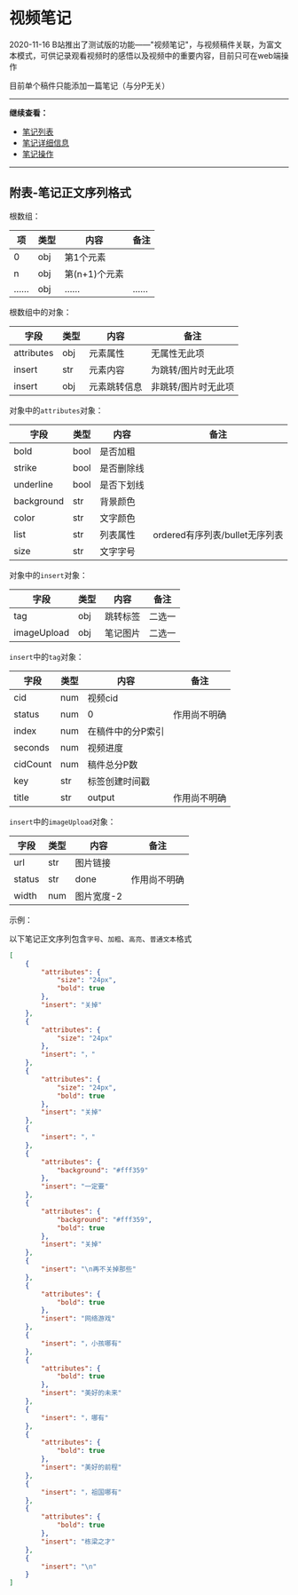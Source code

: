 # 视频笔记

2020-11-16 B站推出了测试版的功能——"视频笔记"，与视频稿件关联，为富文本模式，可供记录观看视频时的感悟以及视频中的重要内容，目前只可在web端操作

目前单个稿件只能添加一篇笔记（与分P无关）

---

**继续查看：**

- [笔记列表](list.md)
- [笔记详细信息](info.md)
- [笔记操作](action.md)

---

## 附表-笔记正文序列格式

根数组：

| 项   | 类型 | 内容          | 备注 |
| ---- | ---- | ------------- | ---- |
| 0    | obj  | 第1个元素     |      |
| n    | obj  | 第(n+1)个元素 |      |
| ……   | obj  | ……            | ……   |

根数组中的对象：

| 字段       | 类型 | 内容         | 备注                |
| ---------- | ---- | ------------ | ------------------- |
| attributes | obj  | 元素属性     | 无属性无此项        |
| insert     | str  | 元素内容     | 为跳转/图片时无此项 |
| insert     | obj  | 元素跳转信息 | 非跳转/图片时无此项 |

对象中的`attributes`对象：

| 字段       | 类型 | 内容       | 备注                           |
| ---------- | ---- | ---------- | ------------------------------ |
| bold       | bool | 是否加粗   |                                |
| strike     | bool | 是否删除线 |                                |
| underline  | bool | 是否下划线 |                                |
| background | str  | 背景颜色   |                                |
| color      | str  | 文字颜色   |                                |
| list       | str  | 列表属性   | ordered有序列表/bullet无序列表 |
| size       | str  | 文字字号   |                                |

对象中的`insert`对象：

| 字段        | 类型 | 内容     | 备注   |
| ----------- | ---- | -------- | ------ |
| tag         | obj  | 跳转标签 | 二选一 |
| imageUpload | obj  | 笔记图片 | 二选一 |

`insert`中的`tag`对象：

| 字段     | 类型 | 内容              | 备注         |
| -------- | ---- | ----------------- | ------------ |
| cid      | num  | 视频cid           |              |
| status   | num  | 0                 | 作用尚不明确 |
| index    | num  | 在稿件中的分P索引 |              |
| seconds  | num  | 视频进度          |              |
| cidCount | num  | 稿件总分P数       |              |
| key      | str  | 标签创建时间戳    |              |
| title    | str  | output            | 作用尚不明确 |

`insert`中的`imageUpload`对象：

| 字段   | 类型 | 内容       | 备注         |
| ------ | ---- | ---------- | ------------ |
| url    | str  | 图片链接   |              |
| status | str  | done       | 作用尚不明确 |
| width  | num  | 图片宽度-2 |              |

示例：

以下笔记正文序列包含`字号`、`加粗`、`高亮`、`普通文本`格式

```json
[
    {
        "attributes": {
            "size": "24px",
            "bold": true
        },
        "insert": "关掉"
    },
    {
        "attributes": {
            "size": "24px"
        },
        "insert": "，"
    },
    {
        "attributes": {
            "size": "24px",
            "bold": true
        },
        "insert": "关掉"
    },
    {
        "insert": "，"
    },
    {
        "attributes": {
            "background": "#fff359"
        },
        "insert": "一定要"
    },
    {
        "attributes": {
            "background": "#fff359",
            "bold": true
        },
        "insert": "关掉"
    },
    {
        "insert": "\n再不关掉那些"
    },
    {
        "attributes": {
            "bold": true
        },
        "insert": "网络游戏"
    },
    {
        "insert": "，小孩哪有"
    },
    {
        "attributes": {
            "bold": true
        },
        "insert": "美好的未来"
    },
    {
        "insert": "，哪有"
    },
    {
        "attributes": {
            "bold": true
        },
        "insert": "美好的前程"
    },
    {
        "insert": "，祖国哪有"
    },
    {
        "attributes": {
            "bold": true
        },
        "insert": "栋梁之才"
    },
    {
        "insert": "\n"
    }
]
```

